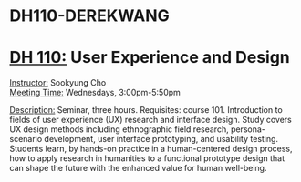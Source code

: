 # DH110-DEREKWANG
# <ins> DH 110:</ins> User Experience and Design <br>
<ins> Instructor:</ins> Sookyung Cho <br>
<ins> Meeting Time:</ins> Wednesdays, 3:00pm-5:50pm <br>

<ins> Description:</ins> Seminar, three hours. Requisites: course 101. Introduction to fields of user experience (UX) research and interface design. Study covers UX design methods including ethnographic field research, persona-scenario development, user interface prototyping, and usability testing. Students learn, by hands-on practice in a human-centered design process, how to apply research in humanities to a functional prototype design that can shape the future with the enhanced value for human well-being.
